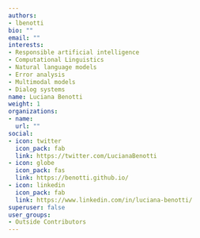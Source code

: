 ```yaml
---
authors:
- lbenotti
bio: ""
email: ""
interests:
- Responsible artificial intelligence
- Computational Linguistics
- Natural language models
- Error analysis
- Multimodal models
- Dialog systems
name: Luciana Benotti
weight: 1
organizations:
- name: 
  url: ""
social:
- icon: twitter
  icon_pack: fab
  link: https://twitter.com/LucianaBenotti
- icon: globe
  icon_pack: fas
  link: https://benotti.github.io/
- icon: linkedin
  icon_pack: fab
  link: https://www.linkedin.com/in/luciana-benotti/
superuser: false
user_groups:
- Outside Contributors
---
```


